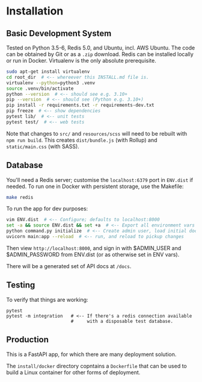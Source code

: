 # Installation

## Basic Development System

Tested on Python 3.5-6, Redis 5.0, and Ubuntu, incl. AWS Ubuntu. The code can
be obtained by Git or as a `.zip` download. Redis can be installed locally or
run in Docker.  Virtualenv is the only absolute prerequisite.

```bash
sudo apt-get install virtualenv
cd root_dir  # <-- whereever this INSTALL.md file is.
virtualenv --python=python3 .venv
source .venv/bin/activate
python --version  # <-- should see e.g. 3.10+
pip --version  # <-- should see (Python e.g. 3.10+)
pip install -r requirements.txt -r requirements-dev.txt
pip freeze  # <-- show dependencies
pytest lib/  # <-- unit tests
pytest test/  # <-- web tests
```

Note that changes to `src/` and `resources/scss` will need to be rebuilt with
`npm run build`. This creates `dist/bundle.js` (with Rollup) and
`static/main.css` (with SASS).


## Database

You'll need a Redis server; customise the `localhost:6379` port in `ENV.dist`
if needed. To run one in Docker with persistent storage, use the Makefile: 

```bash
make redis
```

To run the app for dev purposes:

```bash
vim ENV.dist  # <-- Configure; defaults to localhost:8000
set -a && source ENV.dist && set +a  # <-- Export all environment vars
python command.py initialize  # <-- Create admin user, load initial docs
uvicorn main:app --reload  # <-- run, and reload to pickup changes
```

Then view `http://localhost:8000`, and sign in with $ADMIN_USER and $ADMIN_PASSWORD 
from ENV.dist (or as otherwise set in ENV vars).

There will be a generated set of API docs at `/docs`.

## Testing

To verify that things are working: 

```
pytest
pytest -m integration   # <-- If there's a redis connection available
                        #     with a disposable test database.
```

## Production

This is a FastAPI app, for which there are many deployment solution.  

The `install/docker` directory copntains a `Dockerfile` that can be used to build a 
Linux container for other forms of deployment. 
